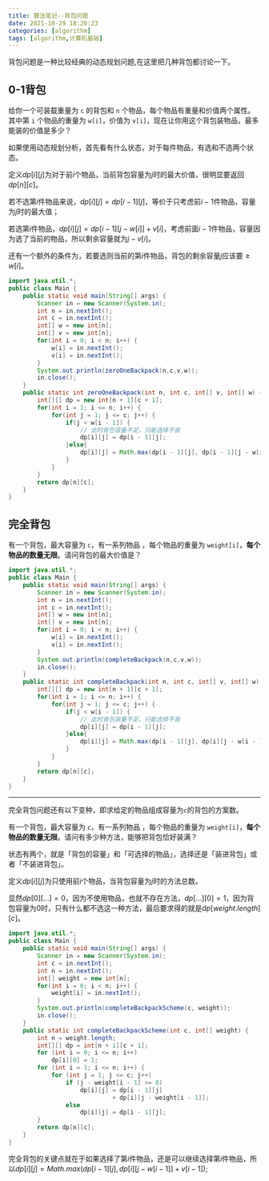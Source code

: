 ```yaml
---
title: 算法笔记--背包问题
date: 2021-10-29 18:20:23
categories: [algorithm]
tags: [algorithm,计算机基础]
---
```


背包问题是一种比较经典的动态规划问题,在这里把几种背包都讨论一下。

## 0-1背包

给你一个可装载重量为 `c` 的背包和 `n` 个物品，每个物品有重量和价值两个属性。其中第 `i` 个物品的重量为 `w[i]`，价值为 `v[i]`，现在让你用这个背包装物品，最多能装的价值是多少？

如果使用动态规划分析，首先看有什么状态，对于每件物品，有选和不选两个状态。

定义$dp[i][j]$为对于前$i$个物品，当前背包容量为$j$时的最大价值，很明显要返回$dp[n][c]$。

若不选第$i$件物品来说，$dp[i][j]=dp[i-1][j]$，等价于只考虑前$i-1$件物品，容量为$j$时的最大值；

若选第$i$件物品，$dp[i][j]=dp[i-1][j-w[i]]+v[i]$，考虑前面$i-1$件物品，容量因为选了当前的物品，所以剩余容量就为$j-v[i]$。

还有一个额外的条件为，若要选则当前的第$i$件物品，背包的剩余容量$j$应该要$\ge w[i]$。

```java
import java.util.*;
public class Main {
    public static void main(String[] args) {
        Scanner in = new Scanner(System.in);
        int n = in.nextInt();
        int c = in.nextInt();
        int[] w = new int[n];
        int[] v = new int[n];
        for(int i = 0; i < n; i++) {
            w[i] = in.nextInt();
            v[i] = in.nextInt();
        }
        System.out.println(zeroOneBackpack(n,c,v,w));
        in.close();
    }
    public static int zeroOneBackpack(int n, int c, int[] v, int[] w) {
        int[][] dp = new int[n + 1][c + 1];
        for(int i = 1; i <= n; i++) {
            for(int j = 1; j <= c; j++) {
                if(j < w[i - 1]) {
                    // 此时背包容量不足，只能选择不装
                    dp[i][j] = dp[i - 1][j];
                }else{
                    dp[i][j] = Math.max(dp[i - 1][j], dp[i - 1][j - w[i - 1]] + v[i - 1]);
                }
            }
        }
        return dp[n][c];
    }
}
```

## 完全背包

有一个背包，最大容量为 `c`，有一系列物品 ，每个物品的重量为 `weight[i]`，**每个物品的数量无限**。请问背包的最大价值是？

```java
import java.util.*;
public class Main {
    public static void main(String[] args) {
        Scanner in = new Scanner(System.in);
        int n = in.nextInt();
        int c = in.nextInt();
        int[] w = new int[n];
        int[] v = new int[n];
        for(int i = 0; i < n; i++) {
            w[i] = in.nextInt();
            v[i] = in.nextInt();
        }
        System.out.println(completeBackpack(n,c,v,w));
        in.close();
    }
    public static int completeBackpack(int n, int c, int[] v, int[] w) {
        int[][] dp = new int[n + 1][c + 1];
        for(int i = 1; i <= n; i++) {
            for(int j = 1; j <= c; j++) {
                if(j < w[i - 1]) {
                    // 此时背包容量不足，只能选择不装
                    dp[i][j] = dp[i - 1][j];
                }else{
                    dp[i][j] = Math.max(dp[i - 1][j], dp[i][j - w[i - 1]] + v[i - 1]);
                }
            }
        }
        return dp[n][c];
    }
}
```



<hr/>

完全背包问题还有以下变种，即求给定的物品组成容量为`c`的背包的方案数。

有一个背包，最大容量为 `c`，有一系列物品 ，每个物品的重量为 `weight[i]`，**每个物品的数量无限**。请问有多少种方法，能够把背包恰好装满？

状态有两个，就是「背包的容量」和「可选择的物品」，选择还是「装进背包」或者「不装进背包」。

定义$dp[i][j]$为只使用前$i$个物品，当背包容量为$j$时的方法总数。

显然$dp[0][...]=0$，因为不使用物品，也就不存在方法，$dp[...][0]=1$，因为背包容量为0时，只有什么都不选这一种方法，最后要求得的就是$dp[weight.length][c]$。

```java
import java.util.*;
public class Main {
    public static void main(String[] args) {
    	Scanner in = new Scanner(System.in);
        int c = in.nextInt();
        int n = in.nextInt();
        int[] weight = new int[n];
        for(int i = 0; i < n; i++) {
            weight[i] = in.nextInt();
        }
        System.out.println(completeBackpackScheme(c, weight));
        in.close();
    }
	public static int completeBackpackScheme(int c, int[] weight) {
        int n = weight.length;
        int[][] dp = int[n + 1][c + 1];
        for (int i = 0; i <= n; i++) 
            dp[i][0] = 1;
        for (int i = 1; i <= n; i++) {
            for (int j = 1; j <= c; j++)
                if (j - weight[i - 1] >= 0)
                    dp[i][j] = dp[i - 1][j] 
                             + dp[i][j - weight[i - 1]];
                else 
                    dp[i][j] = dp[i - 1][j];
        }
        return dp[n][c];
	}
}
```

完全背包的关键点就在于如果选择了第$i$件物品，还是可以继续选择第$i$件物品，所以$dp[i][j] = Math.max(dp[i - 1][j], dp[i][j - w[i - 1]] + v[i - 1]);$


